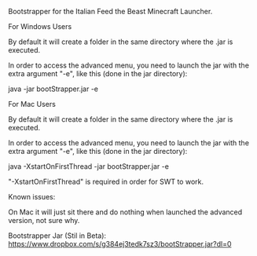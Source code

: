 Bootstrapper for the Italian Feed the Beast Minecraft Launcher.

For Windows Users

By default it will create a folder in the same directory where the .jar is executed.

In order to access the advanced menu, you need to launch the jar with the extra argument "-e", like this (done in the jar directory):

java -jar bootStrapper.jar -e

For Mac Users

By default it will create a folder in the same directory where the .jar is executed.

In order to access the advanced menu, you need to launch the jar with the extra argument "-e", like this (done in the jar directory):

java -XstartOnFirstThread -jar bootStrapper.jar -e

"-XstartOnFirstThread" is required in order for SWT to work.

Known issues:

On Mac it will just sit there and do nothing when launched the advanced version, not sure why.

Bootstrapper Jar (Stil in Beta): https://www.dropbox.com/s/g384ej3tedk7sz3/bootStrapper.jar?dl=0